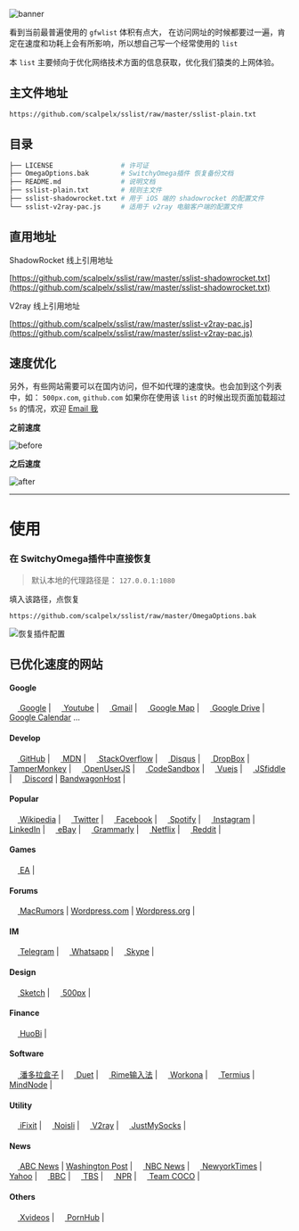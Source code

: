 
![banner](https://github.com/scalpelx/sslist/blob/master/imgs/banner.png)


看到当前最普遍使用的 `gfwlist` 体积有点大， 在访问网址的时候都要过一遍，肯定在速度和功耗上会有所影响，所以想自己写一个经常使用的 `list`

本 `list` 主要倾向于优化网络技术方面的信息获取，优化我们猿类的上网体验。


## 主文件地址

```bash
https://github.com/scalpelx/sslist/raw/master/sslist-plain.txt
```


## 目录

```bash
├── LICENSE                 # 许可证
├── OmegaOptions.bak        # SwitchyOmega插件 恢复备份文档
├── README.md               # 说明文档
├── sslist-plain.txt        # 规则主文件
├── sslist-shadowrocket.txt # 用于 iOS 端的 shadowrocket 的配置文件
└── sslist-v2ray-pac.js     # 适用于 v2ray 电脑客户端的配置文件

```


## 直用地址

ShadowRocket 线上引用地址

[https://github.com/scalpelx/sslist/raw/master/sslist-shadowrocket.txt](https://github.com/scalpelx/sslist/raw/master/sslist-shadowrocket.txt)

V2ray 线上引用地址

[https://github.com/scalpelx/sslist/raw/master/sslist-v2ray-pac.js](https://github.com/scalpelx/sslist/raw/master/sslist-v2ray-pac.js)


## 速度优化

另外，有些网站需要可以在国内访问，但不如代理的速度快。也会加到这个列表中，如： `500px.com`, `github.com`
如果你在使用该 `list` 的时候出现页面加载超过 `5s` 的情况，欢迎 <a href="mailto:scalpelx@outlook.com"> Email 我 </a>


**之前速度**

![before](https://github.com/scalpelx/sslist/blob/master/imgs/before.png)


**之后速度**

![after](https://github.com/scalpelx/sslist/blob/master/imgs/after.png)


---

# 使用

### 在 SwitchyOmega插件中直接恢复

> 默认本地的代理路径是： `127.0.0.1:1080`

填入该路径，点恢复

```
https://github.com/scalpelx/sslist/raw/master/OmegaOptions.bak
```

![恢复插件配置](https://github.com/scalpelx/sslist/blob/master/imgs/restoreOption.png?raw=true)



## 已优化速度的网站

#### Google

<a href="http://google.com"><img width=15 src="https://www.google.com/favicon.ico"> Google</a> |
<a href="http://youtube.com"><img width=15 src="https://s.ytimg.com/yts/img/favicon-vfl8qSV2F.ico"> Youtube</a> |
<a href="http://mail.google.com"><img width=15 src="https://ssl.gstatic.com/ui/v1/icons/mail/images/favicon5.ico"> Gmail</a> |
<a href="http://google.com/maps"><img width=15 src="https://www.google.com/images/branding/product/ico/maps_32dp.ico"> Google Map</a> |
<a href="http://drive.google.com/"><img width=15 src="https://ssl.gstatic.com/docs/doclist/images/infinite_arrow_favicon_5.ico"> Google Drive</a> |
<a href="http://https://www.calendar.com/"><img width=15 src="https://www.calendar.com/favicons/apple-touch-icon.png"> Google Calendar</a> ...


#### Develop

<a href="http://github.com"><img width=15 src="https://github.githubassets.com/favicon.ico"> GitHub</a> | 
<a href="https://developer.mozilla.org"><img width=15 src="https://developer.mozilla.org/static/img/favicon32.7f3da72dcea1.png"> MDN</a> | 
<a href="https://stackoverflow.com"><img width=15 src="https://cdn.sstatic.net/Sites/stackoverflow/img/favicon.ico?v=4f32ecc8f43d"> StackOverflow</a> | 
<a href="http://disqus.com"><img width=15 src="https://c.disquscdn.com/next/current/marketing/assets/img/brand/favicon-32x32.png"> Disqus</a> | 
<a href="https://www.dropbox.com/"><img width=15 src="https://cfl.dropboxstatic.com/static/images/favicon-vflUeLeeY.ico"> DropBox</a> | 
<a href="https://tampermonkey.net/"><img width=15 src="https://tampermonkey.net/favicon.ico"> TamperMonkey</a> | 
<a href="https://openuserjs.org/"><img width=15 src="https://openuserjs.org/images/favicon.ico"> OpenUserJS</a> | 
<a href="https://codesandbox.io/"><img width=15 src="https://codesandbox.io/favicon.ico"> CodeSandbox</a> | 
<a href="https://vuejs.org/"><img width=15 src="https://vuejs.org/images/icons/favicon-32x32.png"> Vuejs</a> | 
<a href="https://jsfiddle.net"><img width=15 src="https://jsfiddle.net/img/favicon.png"> JSfiddle</a> | 
<a href="https://discordapp.com"><img width=15 src="https://discordapp.com/assets/07dca80a102d4149e9736d4b162cff6f.ico"> Discord</a> | 
<a href="https://bandwagonhost.com"> BandwagonHost</a> | 


#### Popular

<a href="https://www.wikipedia.org/"><img width=15 src="https://www.wikipedia.org/static/favicon/wikipedia.ico"> Wikipedia</a> | 
<a href="http://twitter.com"><img width=15 src="https://abs.twimg.com/favicons/favicon.ico"> Twitter</a> | 
<a href="http://facebook.com"><img width=15 src="https://static.xx.fbcdn.net/rsrc.php/yo/r/iRmz9lCMBD2.ico"> Facebook</a> | 
<a href="http://spotify.com"><img width=15 src="https://www.scdn.co/i/_global/favicon.png"> Spotify</a> | 
<a href="http://instagram.com"><img width=15 src="https://www.instagram.com/static/images/ico/favicon.ico/36b3ee2d91ed.ico"> Instagram</a> | 
<a href="http://linkedin.com"><img width=15 src="https://static.licdn.com/sc/h/1bt1uwq5akv756knzdj4l6cdc"> LinkedIn</a> | 
<a href="http://ebay.com"><img width=15 src="https://pages.ebay.com/favicon.ico"> eBay</a> | 
<a href="https://www.grammarly.com/"><img width=15 src="https://static.grammarly.com/assets/files/efe57d016d9efff36da7884c193b646b/favicon-32x32.png"> Grammarly</a> | 
<a href="https://www.netflix.com/"><img width=15 src="https://assets.nflxext.com/us/ffe/siteui/common/icons/nficon2016.ico"> Netflix</a> | 
<a href="https://www.reddit.com/"><img width=15 src="https://www.redditstatic.com/desktop2x/img/favicon/apple-icon-57x57.png"> Reddit</a> | 


#### Games

<a href="https://ea.com/"><img width=15 src="https://ea.com/assets/images/favicon.png"> EA</a> | 


#### Forums

<a href="https://forums.macrumors.com/"><img width=15 src="https://cdn.macrumors.com/images-new/favicon.ico"> MacRumors</a> | 
<a href="https://wordpress.com/"> Wordpress.com</a> | 
<a href="https://wordpress.org/"> Wordpress.org</a> | 


#### IM

<a href="https://telegram.org/"><img width=15 src="https://telegram.org/favicon.ico?3"> Telegram</a> | 
<a href="https://www.whatsapp.com/"><img width=15 src="https://static.whatsapp.net/rsrc.php/v3/yP/r/rYZqPCBaG70.png"> Whatsapp</a> | 
<a href="https://www.skype.com/"><img width=15 src="https://secure.skypeassets.com/apollo/2.1.1087/images/icons/favicon.ico"> Skype</a> | 


#### Design

<a href="http://sketch.com"><img width=15 src="https://www.sketch.com/images/components/icons/favicon@2x.png"> Sketch</a> | 
<a href="https://web.500px.com/"><img width=15 src="https://web.500px.com/favicon.ico"> 500px</a> | 


#### Finance
<a href="http://huobi.com"><img width=15 src="https://www.huobi.com/favicon.ico"> HuoBi</a> | 


#### Software

<a href="https://www.inpandora.com/"><img width=15 src="https://www.inpandora.com/wp-content/themes/pdr-pro/images/favicon.ico"> 潘多拉盒子</a> | 
<a href="https://www.duetdisplay.com/"><img width=15 src="https://global-uploads.webflow.com/5d4db1235c898024a9c88df7/5d547f4dd9647b3646865167_favico.png"> Duet</a> | 
<a href="https://rime.im/"><img width=15 src="https://rime.im/favicon.png"> Rime输入法</a> | 
<a href="https://workona.com/"><img width=15 src="https://workona.com/assets/meta/favicon.ico"> Workona</a> | 
<a href="https://www.termius.com/"><img width=15 src="https://uploads-ssl.webflow.com/5c7036349b5477bf13f828cf/5c7036349b547797daf829f8_termius-favicon.png"> Termius</a> | 
<a href="https://mindnode.com/"><img width=15 src="https://mindnode.com/static/favicons/favicon-32x32.png"> MindNode</a> | 


#### Utility

<a href="https://www.ifixit.com/"><img width=15 src="https://d1ulmmr4d4i8j4.cloudfront.net/static/icons/ifixit/favicon-32x32.png"> iFixit</a> | 
<a href="https://www.noisli.com/"><img width=15 src="https://www.noisli.com/assets/favicon.ico"> Noisli</a> | 
<a href="https://www.v2ray.com/"><img width=15 src="https://www.v2ray.com/resources/favicon-152.png"> V2ray</a> | 
<a href="https://justmysocks2.net/"><img width=15 src=""> JustMySocks</a> | 


#### News

<a href="https://www.abcnews.com"><img width=15 src="https://s.abcnews.com/assets/images/apple-touch-icons/touch-icon-iphone.png"> ABC News</a> | 
<a href="https://www.washingtonpost.com/"> Washington Post</a> | 
<a href="https://www.nbcnews.com/"><img width=15 src="https://nodeassets.nbcnews.com/cdnassets/projects/ramen/favicon/nbcnews/all-other-sizes-PNG.ico/ms-icon-144x144.png"> NBC News</a> | 
<a href="https://www.nytimes.com/"><img width=15 src="https://www.nytimes.com/vi-assets/static-assets/favicon-4bf96cb6a1093748bf5b3c429accb9b4.ico"> NewyorkTimes</a> | 
<a href="https://www.yahoo.com/"><img width=15 src="https://s.yimg.com/os/mit/media/p/common/images/favicon_new-7483e38.svg"> Yahoo</a> | 
<a href="https://www.bbc.com/"><img width=15 src="https://static.bbci.co.uk/wwhp/1.137.0/responsive/img/apple-touch/apple-touch-180.jpg"> BBC</a> | 
<a href="https://www.tbs.com/"><img width=15 src="https://static1.squarespace.com/static/5aeb5b62620b85880e854fd0/t/5afdd6f6562fa791e8dd5b9c/favicon.ico"> TBS</a> | 
<a href="https://www.npr.org/"><img width=15 src="https://media.npr.org/templates/favicon/favicon-32x32.png"> NPR</a> | 
<a href="https://www.teamcoco.com/"><img width=15 src="https://static.teamcococdn.com/www/3/favicon.ico"> Team COCO</a> | 


#### Others

<a href="http://xvideos.com"><img width=15 src="https://static-egc.xvideos-cdn.com/v3/img/skins/default/favicon.png"> Xvideos</a> | 
<a href="http://pornhub.com"><img width=15 src="https://di.phncdn.com/www-static/favicon.ico"> PornHub</a> | 
